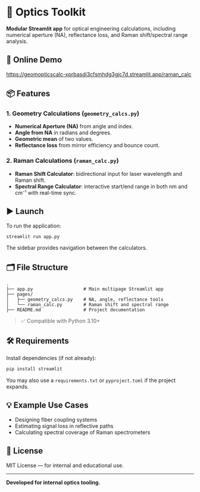 
# 🔬 Optics Toolkit

**Modular Streamlit app** for optical engineering calculations, including numerical
aperture (NA), reflectance loss, and Raman shift/spectral range analysis.

## 📖 Online Demo
https://geomopticscalc-xprbasdi3cfsmhdg3gjc7d.streamlit.app/raman_calc

## 📦 Features

### 1. Geometry Calculations (`geometry_calcs.py`)

- **Numerical Aperture (NA)** from angle and index.
- **Angle from NA** in radians and degrees.
- **Geometric mean** of two values.
- **Reflectance loss** from mirror efficiency and bounce count.

### 2. Raman Calculations (`raman_calc.py`)

- **Raman Shift Calculator**: bidirectional input for laser wavelength and Raman shift.
- **Spectral Range Calculator**: interactive start/end range in both nm and cm⁻¹ with
  real-time sync.

## ▶️ Launch

To run the application:
```bash
streamlit run app.py
```

The sidebar provides navigation between the calculators.

## 🗂 File Structure

```
.
├── app.py                   # Main multipage Streamlit app
├── pages/
│   ├── geometry_calcs.py    # NA, angle, reflectance tools
│   └── raman_calc.py        # Raman shift and spectral range
├── README.md                # Project documentation
```

> ✅ Compatible with Python 3.10+

## 🛠 Requirements

Install dependencies (if not already):

```bash
pip install streamlit
```

You may also use a `requirements.txt` or `pyproject.toml` if the project expands.

## 💡 Example Use Cases

- Designing fiber coupling systems
- Estimating signal loss in reflective paths
- Calculating spectral coverage of Raman spectrometers

## 📝 License

MIT License — for internal and educational use.

---

**Developed for internal optics tooling.**

